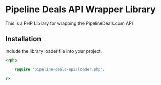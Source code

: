 # Pipeline Deals API Wrapper Library

This is a PHP Library for wrapping the PipelineDeals.com API

## Installation

Include the library loader file into your project.

```php
<?php

    require 'pipeline-deals-api/loader.php';

?>
```

